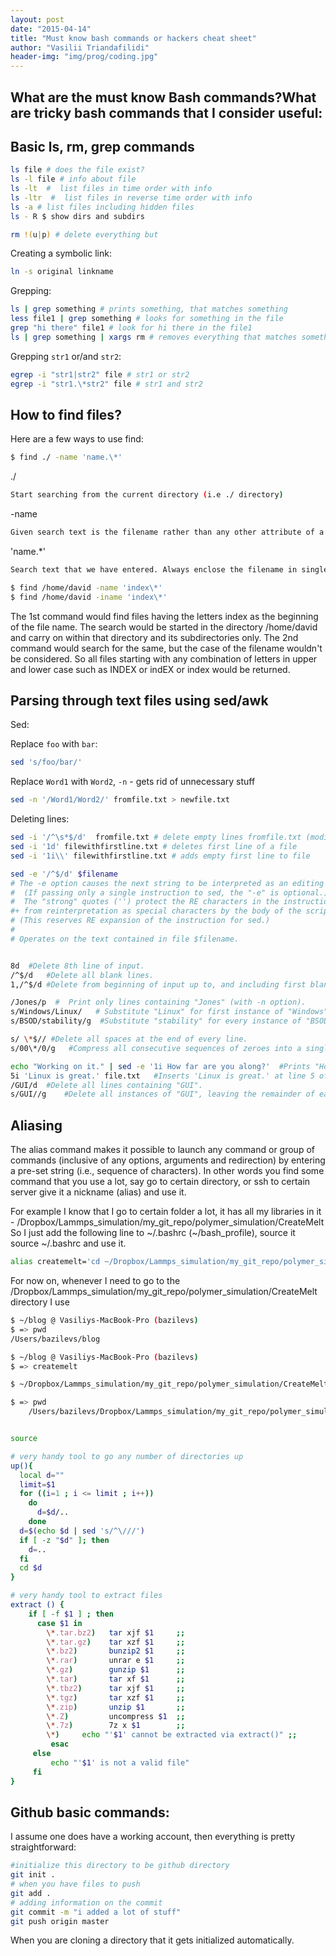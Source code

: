 ```yaml
---
layout: post
date: "2015-04-14"
title: "Must know bash commands or hackers cheat sheet"
author: "Vasilii Triandafilidi"
header-img: "img/prog/coding.jpg"
---
```


## What are the must know Bash commands?What are tricky bash commands that I consider useful:

Basic ls, rm, grep commands
---------------------------

```bash
ls file # does the file exist?
ls -l file # info about file
ls -lt  #  list files in time order with info
ls -ltr  #  list files in reverse time order with info
ls -a # list files including hidden files
ls - R $ show dirs and subdirs

rm !(u|p) # delete everything but
```

Creating a symbolic link:

```bash
ln -s original linkname
```

Grepping:

```bash
ls | grep something # prints something, that matches something
less file1 | grep something # looks for something in the file
grep "hi there" file1 # look for hi there in the file1
ls | grep something | xargs rm # removes everything that matches something in the directory
```

Grepping `str1` or/and `str2`:

```bash
egrep -i "str1|str2" file # str1 or str2
egrep -i "str1.\*str2" file # str1 and str2
```

How to find files?
------------------

Here are a few ways to use find:

```bash
$ find ./ -name 'name.\*'
```

./

```bash
Start searching from the current directory (i.e ./ directory)
```

-name

```bash
Given search text is the filename rather than any other attribute of a file
```

'name.\*'

```bash
Search text that we have entered. Always enclose the filename in single quotes.. why to do this is complex.. so simply do so.
```

```bash
$ find /home/david -name 'index\*'
$ find /home/david -iname 'index\*'
```

The 1st command would find files having the letters index as the
beginning of the file name. The search would be started in the directory
/home/david and carry on within that directory and its subdirectories
only. The 2nd command would search for the same, but the case of the
filename wouldn't be considered. So all files starting with any
combination of letters in upper and lower case such as INDEX or indEX or
index would be returned.

Parsing through text files using sed/awk
----------------------------------------

Sed:

Replace `foo` with `bar`:

```bash
sed 's/foo/bar/'
```

Replace `Word1` with `Word2`, `-n` - gets rid of unnecessary stuff

```bash
sed -n '/Word1/Word2/' fromfile.txt > newfile.txt
```

Deleting lines:

```bash
sed -i '/^\s*$/d'  fromfile.txt # delete empty lines fromfile.txt (modifies the file)
sed -i '1d' filewithfirstline.txt # deletes first line of a file
sed -i '1i\\' filewithfirstline.txt # adds empty first line to file
```

```bash
sed -e '/^$/d' $filename
# The -e option causes the next string to be interpreted as an editing instruction.
#  (If passing only a single instruction to sed, the "-e" is optional.)
#  The "strong" quotes ('') protect the RE characters in the instruction
#+ from reinterpretation as special characters by the body of the script.
# (This reserves RE expansion of the instruction for sed.)
#
# Operates on the text contained in file $filename.


8d  #Delete 8th line of input.
/^$/d   #Delete all blank lines.
1,/^$/d #Delete from beginning of input up to, and including first blank line.

/Jones/p  #  Print only lines containing "Jones" (with -n option).
s/Windows/Linux/   # Substitute "Linux" for first instance of "Windows" found in each input line.
s/BSOD/stability/g  #Substitute "stability" for every instance of "BSOD" found in each input line.

s/ \*$// #Delete all spaces at the end of every line.
s/00\*/0/g   #Compress all consecutive sequences of zeroes into a single zero.

echo "Working on it." | sed -e '1i How far are you along?'  #Prints "How far are you along?" as first line, "Working on it" as second.
5i 'Linux is great.' file.txt   #Inserts 'Linux is great.' at line 5 of the file file.txt.
/GUI/d  #Delete all lines containing "GUI".
s/GUI//g    #Delete all instances of "GUI", leaving the remainder of each line intact.
```

Aliasing
--------

The alias command makes it possible to launch any command or group of
commands (inclusive of any options, arguments and redirection) by
entering a pre-set string (i.e., sequence of characters). In other words
you find some command that you use a lot, say go to certain directory,
or ssh to certain server give it a nickname (alias) and use it.

For example I know that I go to certain folder a lot, it has all my
libraries in it -
/Dropbox/Lammps\_simulation/my\_git\_repo/polymer\_simulation/CreateMelt
So I just add the following line to \~/.bashrc (\~/bash\_profile),
source it source \~/.bashrc and use it.

```bash
alias createmelt='cd ~/Dropbox/Lammps_simulation/my_git_repo/polymer_simulation/CreateMelt'
```

For now on, whenever I need to go to the
/Dropbox/Lammps\_simulation/my\_git\_repo/polymer\_simulation/CreateMelt
directory I use

```bash
$ ~/blog @ Vasiliys-MacBook-Pro (bazilevs)
$ => pwd
/Users/bazilevs/blog

$ ~/blog @ Vasiliys-MacBook-Pro (bazilevs)
$ => createmelt

$ ~/Dropbox/Lammps_simulation/my_git_repo/polymer_simulation/CreateMelt @ Vasiliys-MacBook-Pro (bazilevs)

$ => pwd
    /Users/bazilevs/Dropbox/Lammps_simulation/my_git_repo/polymer_simulation/CreateMelt


source
```

```bash
# very handy tool to go any number of directories up
up(){
  local d=""
  limit=$1
  for ((i=1 ; i <= limit ; i++))
    do
      d=$d/..
    done
  d=$(echo $d | sed 's/^\///')
  if [ -z "$d" ]; then
    d=..
  fi
  cd $d
}

# very handy tool to extract files
extract () {
    if [ -f $1 ] ; then
      case $1 in
        \*.tar.bz2)   tar xjf $1     ;;
        \*.tar.gz)    tar xzf $1     ;;
        \*.bz2)       bunzip2 $1     ;;
        \*.rar)       unrar e $1     ;;
        \*.gz)        gunzip $1      ;;
        \*.tar)       tar xf $1      ;;
        \*.tbz2)      tar xjf $1     ;;
        \*.tgz)       tar xzf $1     ;;
        \*.zip)       unzip $1       ;;
        \*.Z)         uncompress $1  ;;
        \*.7z)        7z x $1        ;;
        \*)     echo "'$1' cannot be extracted via extract()" ;;
         esac
     else
         echo "'$1' is not a valid file"
     fi
}
```

Github basic commands:
----------------------

I assume one does have a working account, then everything is pretty
straightforward:

```bash
#initialize this directory to be github directory
git init .
# when you have files to push
git add .
# adding information on the commit
git commit -m "i added a lot of stuff"
git push origin master
```

When you are cloning a directory that it gets initialized automatically.
